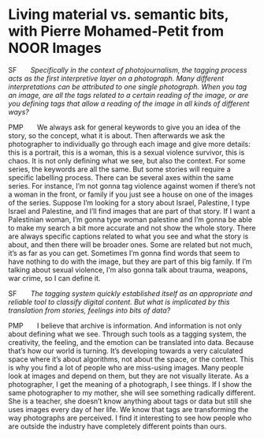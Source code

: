 # Living material vs. semantic bits, with Pierre Mohamed-Petit from NOOR Images

SF&emsp;&emsp;*Specifically in the context of photojournalism, the tagging process acts as the first interpretive layer on a photograph. Many different interpretations can be attributed to one single photograph. When you tag an image, are all the tags related to a certain reading of the image, or are you defining tags that allow a reading of the image in all kinds of different ways?*

PMP&emsp;&emsp;We always ask for general keywords to give you an idea of the story, so the concept, what it is about. Then afterwards we ask the photographer to individually go through each image and give more details: this is a portrait, this is a woman, this is a sexual violence survivor, this is chaos. It is not only defining what we see, but also the context. For some series, the keywords are all the same. But some stories will require a specific labelling process. There can be several axes within the same series. For instance, I’m not gonna tag violence against women if there’s not a woman in the front, or family if you just see a house on one of the images of the series. Suppose I’m looking for a story about Israel, Palestine, I type Israel and Palestine, and I’ll find images that are part of that story. If I want a Palestinian woman, I’m gonna type woman palestine and I’m gonna be able to make my search a bit more accurate and not show the whole story. There are always specific captions related to what you see and what the story is about, and then there will be broader ones. Some are related but not much, it’s as far as you can get. Sometimes I’m gonna find words that seem to have nothing to do with the image, but they are part of this big family. If I’m talking about sexual violence, I’m also gonna talk about trauma, weapons, war crime, so I can define it.

SF&emsp;&emsp;*The tagging system quickly established itself as an appropriate and reliable tool to classify digital content. But what is implicated by this translation from stories, feelings into bits of data?*

PMP&emsp;&emsp;I believe that archive is information. And information is not only about defining what we see. Through such tools as a tagging system, the creativity, the feeling, and the emotion can be translated into data. Because that’s how our world is turning. It’s developing towards a very calculated space where it’s about algorithms, not about the space, or the context. This is why you find a lot of people who are miss-using images. Many people look at images and depend on them, but they are not visually literate. As a photographer, I get the meaning of a photograph, I see things. If I show the same photographer to my mother, she will see something radically different. She is a teacher, she doesn’t know anything about tags or data but still she uses images every day of her life. We know that tags are transforming the way photographs are perceived. I find it interesting to see how people who are outside the industry have completely different points than ours.


